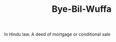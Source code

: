 ---
title: Bye-Bil-Wuffa
letter: B
permalink: "/definitions/bld-bye-bil-wuffa.html"
body: In Hindu law. A deed of mortgage or conditional sale
published_at: '2018-07-07'
source: Black's Law Dictionary 2nd Ed (1910)
layout: post
---